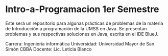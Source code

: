 # Intro-a-Programacion 1er Semestre

Este será un repositorio para algunas prácticas de problemas de la materia de Introducción a programación de la UMSS en Java.
Se presentan problemas y sus respectivas soluciones en Java, escrita en el IDE BlueJ.

Carrera: Ingeniería informática
Universidad: Universidad Mayor de San Simón CBBA
Docente: Lic. Leticia Blanco
